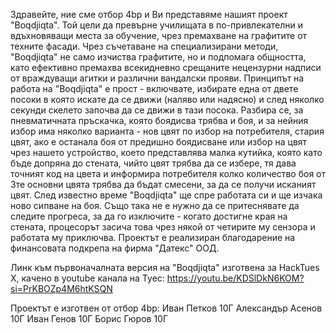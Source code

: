 Здравейте, ние сме отбор 4bp и Ви представяме нашият проект "Boqdjiqta". Той цели да превърне училищата в по-привлекателни и вдъхновяващи места за обучение, чрез премахване на графитите от техните фасади. Чрез съчетаване на специализирани методи, "Boqdjiqta" не само изчиства графитите, но и подпомага общността, като ефективно премахва всекидневно срещаните нецензурни надписи от враждуващи агитки и различни вандалски прояви. Принципът на работа на "Boqdjiqta" е прост - включвате, избирате една от двете посоки в която искате да се движи (наляво или надясно) и след няколко секунди скелето започва да се движи в тази посока. Разбира се, за пневматичната пръскачка, която боядисва трябва и боя, и за нейния избор има няколко варианта - нов цвят по избор на потребителя, стария цвят, ако е останала боя от предишно боядисване или избор на цвят чрез нашето устройство, което представлява малка кутийка, която като бъде допряна до стената, чийто цвят трябва да се избере, тя дава точният код на цвета и информира потребителя колко количество боя от 3те основни цвята трябва да бъдат смесени, за да се получи исканият цвят. След известно време "Boqdjiqta" ще спре работата си и ще изчака ново сипване на боя. Също така не е нужно да се притеснявате да следите прогреса, за да го изключите - когато достигне края на стената, процесорът засича това чрез някой от четирите му сензора и работата му приключва.
Проектът е реализиран благодарение на финансовата подкрепа на фирма "Датекс" ООД.

Линк към първоначалната версия на "Boqdjiqta" изготвена за HackTues X, качено в youtube канала на Туес:
https://youtu.be/KDSlDkN6KOM?si=PrKBOZp4M6htKSQN

Проектът е изготвен от отбор 4bp:
Иван Петков 10Г
Александър Асенов 10Г
Иван Генов 10Г
Борис Гюров 10Г

